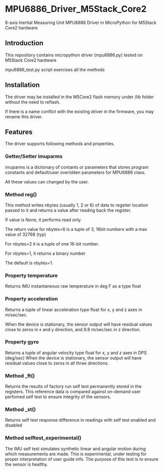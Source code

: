 # MPU6886_Driver_M5Stack_Core2
6-axis Inertial Measuring Unit MPU6886 Driver in MicroPython for M5Stack Core2 hardware

## Introduction
This repository contains micropython driver (mpu6886.py) tested on M5Stack Core2 hardware

mpu6886_test.py script exercises all the methods

## Installation
The driver may be installed in the M5Core2 flash memory under /lib folder without the need to reflash.

If there is a name conflict with the existing driver in the firmware, you may rename this driver.

## Features
The driver supports following methods and properties.

### Getter/Setter imuparms
imuparms is a dictionary of contants or parameters that stores program constants and default/user overidden parameters for MPU6886 class.

All these values can changed by the user.

### Method reg()
This method writes nbytes (usually 1, 2 or 6) of data to regsiter location passed to it and returns a value after reading back the register.

If value is None, it performs read only.

The return value for nbytes=6 is a tuple of 3, 16bit numbers with a max value of 32768 (typ)

For nbytes=2 it is a tuple of one 16-bit number.

For nbytes=1, it returns a binary number

The default is nbytes=1.

### Property temperature
Returns IMU instantaneous raw temperature in deg F as a type float

### Property acceleration
Returns a tuple of linear acceleration type float for x, y and z axes in m/sec/sec.

When the device is stationary, the sensor output will have residual values close to zeros in x and y direction, and 9.8 m/sec/sec in z direction.

### Property gyro
Returns a tuple of angular velocity type float for x, y and z axes in DPS (deg/sec)
When the device is stationary, the sensor output will have residual values close to zeros in all three directions.

### Method _ft()
Returns the results of factory run self test permanently stored in the registers. This reference data is compared against on-demand user perfomed self test to ensure integrity of the sensors.

### Method _st()
Returns self test response difference in readings with self test enabled and disabled

### Method selftest_experimental()
The IMU self test simulates synthetic linear and angular motion during which measurements are made. This is experimental, under testing for proper interpretation of user guide info.
The purpose of this test is to ensure the sensor is healthy.


